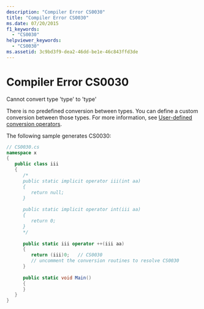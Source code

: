 ```yaml
---
description: "Compiler Error CS0030"
title: "Compiler Error CS0030"
ms.date: 07/20/2015
f1_keywords: 
  - "CS0030"
helpviewer_keywords: 
  - "CS0030"
ms.assetid: 3c9bd3f9-dea2-46dd-be1e-46c843ffd3de
---
```

# Compiler Error CS0030
Cannot convert type 'type' to 'type'  
  
There is no predefined conversion between types. You can define a custom conversion between those types. For more information, see [User-defined conversion operators](../language-reference/operators/user-defined-conversion-operators.md).  
  
 The following sample generates CS0030:  
  
```csharp  
// CS0030.cs  
namespace x  
{  
   public class iii  
   {  
      /*  
      public static implicit operator iii(int aa)  
      {  
         return null;  
      }  
  
      public static implicit operator int(iii aa)  
      {  
         return 0;  
      }  
      */  
  
      public static iii operator ++(iii aa)  
      {  
         return (iii)0;   // CS0030  
         // uncomment the conversion routines to resolve CS0030  
      }  
  
      public static void Main()  
      {  
      }  
   }  
}  
```

